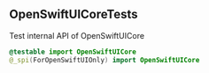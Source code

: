 ## OpenSwiftUICoreTests

Test internal API of OpenSwiftUICore

```swift
@testable import OpenSwiftUICore
@_spi(ForOpenSwiftUIOnly) import OpenSwiftUICore
```
